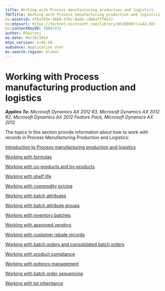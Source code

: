 ```yaml
---
title: Working with Process manufacturing production and logistics
TOCTitle: Working with Process manufacturing production and logistics
ms:assetid: 4fba793e-48b9-47bc-8a5b-c8b61fff0a72
ms:mtpsurl: https://technet.microsoft.com/library/Hh208907(v=AX.60)
ms:contentKeyID: 36057232
author: Khairunj
ms.date: 04/18/2014
mtps_version: v=AX.60
audience: Application User
ms.search.region: Global
---
```


# Working with Process manufacturing production and logistics 


_**Applies To:** Microsoft Dynamics AX 2012 R3, Microsoft Dynamics AX 2012 R2, Microsoft Dynamics AX 2012 Feature Pack, Microsoft Dynamics AX 2012_

The topics in this section provide information about how to work with records in Process Manufacturing Production and Logistics:

[Introduction to Process manufacturing production and logistics](introduction-to-process-manufacturing-production-and-logistics.md)

[Working with formulas](working-with-formulas.md)

[Working with co-products and by-products](working-with-co-products-and-by-products.md)

[Working with shelf life](working-with-shelf-life.md)

[Working with commodity pricing](working-with-commodity-pricing.md)

[Working with batch attributes](working-with-batch-attributes.md)

[Working with batch attribute groups](working-with-batch-attribute-groups.md)

[Working with inventory batches](working-with-inventory-batches.md)

[Working with approved vendors](working-with-approved-vendors.md)

[Working with customer rebate records](working-with-customer-rebate-records.md)

[Working with batch orders and consolidated batch orders](working-with-batch-orders-and-consolidated-batch-orders.md)

[Working with product compliance](working-with-product-compliance.md)

[Working with potency management](working-with-potency-management.md)

[Working with batch order sequencing](working-with-batch-order-sequencing.md)

[Working with lot inheritance](working-with-lot-inheritance.md)

  


